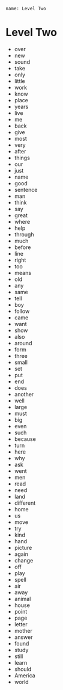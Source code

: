 ```ngMeta
name: Level Two
```

# Level Two

- over
- new
- sound
- take
- only
- little
- work
- know
- place
- years
- live
- me
- back
- give
- most
- very
- after
- things
- our
- just
- name
- good
- sentence
- man
- think
- say
- great
- where
- help
- through
- much
- before
- line
- right
- too
- means
- old
- any
- same
- tell
- boy
- follow
- came
- want
- show
- also
- around
- form
- three
- small
- set
- put
- end
- does
- another
- well
- large
- must
- big
- even
- such
- because
- turn
- here
- why
- ask
- went
- men
- read
- need
- land
- different
- home
- us
- move
- try
- kind
- hand
- picture
- again
- change
- off
- play
- spell
- air
- away
- animal
- house
- point
- page
- letter
- mother
- answer
- found
- study
- still
- learn
- should
- America
- world